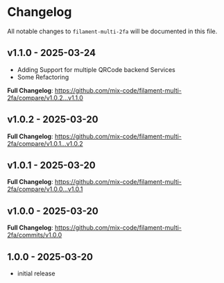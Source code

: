 # Changelog

All notable changes to `filament-multi-2fa` will be documented in this file.

## v1.1.0 - 2025-03-24

- Adding Support for multiple QRCode backend Services
- Some Refactoring

**Full Changelog**: https://github.com/mix-code/filament-multi-2fa/compare/v1.0.2...v1.1.0

## v1.0.2 - 2025-03-20

**Full Changelog**: https://github.com/mix-code/filament-multi-2fa/compare/v1.0.1...v1.0.2

## v1.0.1 - 2025-03-20

**Full Changelog**: https://github.com/mix-code/filament-multi-2fa/compare/v1.0.0...v1.0.1

## v1.0.0 - 2025-03-20

**Full Changelog**: https://github.com/mix-code/filament-multi-2fa/commits/v1.0.0

## 1.0.0 - 2025-03-20

- initial release
